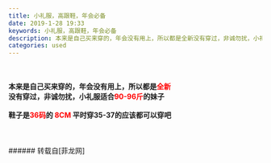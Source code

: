 ```yaml
---
title: 小礼服，高跟鞋，年会必备
date: 2019-1-28 19:33
keywords: 小礼服，高跟鞋，年会必备
description: 本来是自己买来穿的，年会没有用上，所以都是全新没有穿过，非诚勿扰，小礼服适合90-96斤的妹子鞋子是36码的 8CM 平时穿35-37的应该都可以穿吧
categories: used
---
```

<td class="t_f" id="postmessage_2834266">

<br/>
<br/>
<strong>本来是自己买来穿的，年会没有用上，所以都是<font color="#ff0000">全新</font></strong><strong><font color="#ff0000"><br/>
</font>没有穿过，非诚勿扰，小礼服适合<font color="#ff0000">90-96斤</font>的妹子</strong><br/>
<strong><br/>
鞋子是<font color="#ff0000">36码</font>的 <font color="#ff0000">8CM</font> 平时穿35-37的应该都可以穿吧</strong><br/>
<br/>
<br/>
<br/>
</td>
###### 转载自[菲龙网]